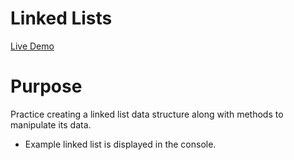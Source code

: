 # Linked Lists

[Live Demo](https://strallia.github.io/linked-lists/)

# Purpose

Practice creating a linked list data structure along with methods to manipulate its data.

- Example linked list is displayed in the console.
